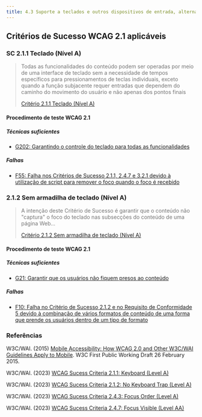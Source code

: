 ```yaml
---
title: 4.3 Suporte a teclados e outros dispositivos de entrada, alternativos ao ecrã sensível ao toque
---
```


## Critérios de Sucesso WCAG 2.1 aplicáveis

### SC 2.1.1 Teclado (Nível A)
><font color="#757575">Todas as funcionalidades do conteúdo podem ser operadas por meio de uma interface de teclado sem a necessidade de tempos específicos para pressionamentos de teclas individuais, exceto quando a função subjacente requer entradas que dependem do caminho do movimento do usuário e não apenas dos pontos finais</font>
>
> [Critério 2.1.1 Teclado (Nível A)](https://www.w3.org/WAI/WCAG21/Understanding/keyboard)

#### Procedimento de teste WCAG 2.1

##### Técnicas suficientes

- [G202: Garantindo o controle do teclado para todas as funcionalidades](/tecnicas-procedimentos-de-teste/G202.md)

##### Falhas
- [F55: Falha nos Critérios de Sucesso 2.1.1, 2.4.7 e 3.2.1 devido à utilização de script para remover o foco quando o foco é recebido](/falhas/F55.md)

### 2.1.2 Sem armadilha de teclado (Nível A)
><font color="#757575">A intenção deste Critério de Sucesso é garantir que o conteúdo não "captura" o foco do teclado nas subsecções do conteúdo de uma página Web...</font>
>
> [Critério 2.1.2 Sem armadilha de teclado (Nível A)](https://www.w3.org/WAI/WCAG21/Understanding/no-keyboard-trap)

#### Procedimento de teste WCAG 2.1

##### Técnicas suficientes

- [G21: Garantir que os usuários não fiquem presos ao conteúdo](/tecnicas-procedimentos-de-teste/G21.md)

##### Falhas
- [F10: Falha no Critério de Sucesso 2.1.2 e no Requisito de Conformidade 5 devido à combinação de vários formatos de conteúdo de uma forma que prende os usuários dentro de um tipo de formato](/falhas/F10.md)

### Referências

W3C/WAI. (2015) [Mobile Accessibility: How WCAG 2.0 and Other W3C/WAI Guidelines Apply to Mobile](https://www.w3.org/TR/mobile-accessibility-mapping/#keyboard-control-for-touchscreen-devices). W3C First Public Working Draft 26 February 2015.

W3C/WAI. (2023) [WCAG Sucess Criteria 2.1.1: Keyboard (Level A)](https://www.w3.org/WAI/WCAG21/Understanding/keyboard)

W3C/WAI. (2023) [WCAG Sucess Criteria 2.1.2: No Keyboard Trap (Level A)](https://www.w3.org/WAI/WCAG21/Understanding/no-keyboard-trap)

W3C/WAI. (2023) [WCAG Sucess Criteria 2.4.3: Focus Order (Level A)](https://www.w3.org/WAI/WCAG21/Understanding/focus-order)

W3C/WAI. (2023) [WCAG Sucess Criteria 2.4.7: Focus Visible (Level AA)](https://www.w3.org/WAI/WCAG21/Understanding/focus-visible)